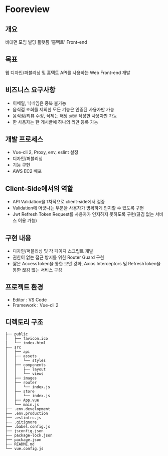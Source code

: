 # Fooreview

## 개요
비대면 모임 빌딩 플랫폼 '홈택트' Front-end  

## 목표
웹 디자인/퍼블리싱 및 홈택트 API를 사용하는 Web Front-end 개발

## 비즈니스 요구사항
- 이메일, 닉네임은 중복 불가능  
- 음식점 조회를 제외한 모든 기능은 인증된 사용자만 가능  
- 음식점/리뷰 수정, 삭제는 해당 글을 작성한 사용자만 가능  
- 한 사용자는 한 게시글에 하나의 리만 등록 가능  

## 개발 프로세스
- Vue-cli 2, Proxy, env, eslint 설정
- 디자인/퍼블리싱
- 기능 구현
- AWS EC2 배포

## Client-Side에서의 역할
- API Validation을 1차적으로 client-side에서 검증
- Validation에 어긋나는 부분을 사용자가 명확하게 인지할 수 있도록 구현
- Jwt Refresh Token Request를 사용자가 인지하지 못하도록 구현(끊김 없는 서비스 이용 가능)

## 구현 내용
- 디자인/퍼블리싱 및 각 페이지 스크립트 개발
- 권한이 없는 접근 방지를 위한 Router Guard 구현
- 짧은 AccessToken을 통한 보안 강화, Axios Interceptors 및 RefreshToken을 통한 끊김 없는 서비스 구성

## 프로젝트 환경
- Editor : VS Code
- Framework : Vue-cli 2

## 디렉토리 구조
    ├── public
    │   ├── favicon.ico
    |   └── index.html
    ├── src
    │   ├── api
    │   ├── assets
    │   │   └── styles
    │   ├── components
    │   │   ├── layout
    │   │   └── views
    │   ├── images
    │   ├── router
    │   │   └── index.js
    │   ├── store
    │   │   └── index.js
    │   ├── App.vue
    │   └── main.js
    ├── .env.development
    ├── .env.production
    ├── .eslintrc.js
    ├── .gitignore
    ├── .babel.config.js
    ├── jsconfig.json
    ├── package-lock.json
    ├── package.json
    ├── README.md
    └── vue.config.js
